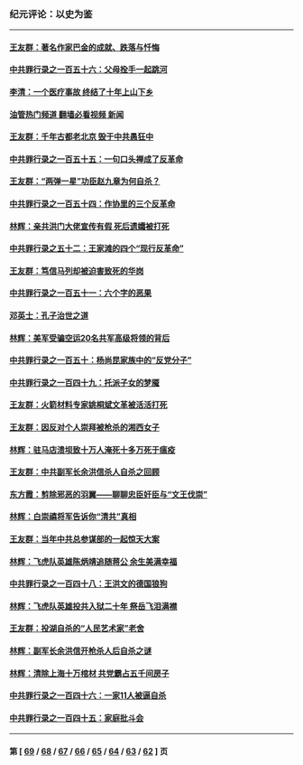 ### 纪元评论：以史为鉴
---
#### [王友群：著名作家巴金的成就、跌落与忏悔](../../pages/nsc1028/n14064433.md?09030330) 
#### [中共罪行录之一百五十六：父母拴手一起跳河](../../pages/nsc1028/n14063788.md?09030330) 
#### [李清：一个医疗事故 终结了十年上山下乡](../../pages/nsc1028/n14062776.md?09030330) 
#### [油管热门频道 翻墙必看视频 新闻](ok?09030330)
#### [王友群：千年古都老北京 毁于中共愚狂中](../../pages/nsc1028/n14061802.md?09030330) 
#### [中共罪行录之一百五十五：一句口头禅成了反革命](../../pages/nsc1028/n14060064.md?09030330) 
#### [王友群：“两弹一星”功臣赵九章为何自杀？](../../pages/nsc1028/n14059162.md?09030330) 
#### [中共罪行录之一百五十四：作协里的三个反革命](../../pages/nsc1028/n14058634.md?09030330) 
#### [林辉：亲共洪门大佬宣传有假 死后遗孀被打死](../../pages/nsc1028/n14057205.md?09030330) 
#### [中共罪行录之五十二：王家滩的四个“现行反革命”](../../pages/nsc1028/n14056387.md?09030330) 
#### [王友群：笃信马列却被迫害致死的华岗](../../pages/nsc1028/n14053972.md?09030330) 
#### [中共罪行录之一百五十一：六个字的恶果](../../pages/nsc1028/n14053129.md?09030330) 
#### [邓英士：孔子治世之道](../../pages/nsc1028/n14052210.md?09030330) 
#### [林辉：美军受骗空运20名共军高级将领的背后](../../pages/nsc1028/n14052185.md?09030330) 
#### [中共罪行录之一百五十：杨尚昆家族中的“反党分子”](../../pages/nsc1028/n14051396.md?09030330) 
#### [中共罪行录之一百四十九：托派子女的梦魇](../../pages/nsc1028/n14050027.md?09030330) 
#### [王友群：火箭材料专家姚桐斌文革被活活打死](../../pages/nsc1028/n14048805.md?09030330) 
#### [王友群：因反对个人崇拜被枪杀的湘西女子](../../pages/nsc1028/n14048288.md?09030330) 
#### [林辉：驻马店溃坝致十万人淹死十多万死于瘟疫](../../pages/nsc1028/n14048231.md?09030330) 
#### [王友群：中共副军长余洪信杀人自杀之回顾](../../pages/nsc1028/n14045464.md?09030330) 
#### [东方霞：剪除邪恶的羽翼——聊聊忠臣奸臣与“文王伐崇”](../../pages/nsc1028/n14045501.md?09030330) 
#### [林辉：白崇禧将军告诉你“清共”真相](../../pages/nsc1028/n14044216.md?09030330) 
#### [王友群：当年中共总参谋部的一起惊天大案](../../pages/nsc1028/n14043817.md?09030330) 
#### [林辉：飞虎队英雄陈炳靖追随蒋公 余生美满幸福](../../pages/nsc1028/n14042421.md?09030330) 
#### [中共罪行录之一百四十八：王洪文的德国狼狗](../../pages/nsc1028/n14042070.md?09030330) 
#### [林辉：飞虎队英雄投共入狱二十年 祭岳飞泪满襟](../../pages/nsc1028/n14041446.md?09030330) 
#### [王友群：投湖自杀的“人民艺术家”老舍](../../pages/nsc1028/n14038027.md?09030330) 
#### [林辉：副军长余洪信开枪杀人后自杀之谜](../../pages/nsc1028/n14037038.md?09030330) 
#### [林辉：清除上海十万棺材 共党霸占五千间房子](../../pages/nsc1028/n14033735.md?09030330) 
#### [中共罪行录之一百四十六：一家11人被逼自杀](../../pages/nsc1028/n14032932.md?09030330) 
#### [中共罪行录之一百四十五：家庭批斗会](../../pages/nsc1028/n14031487.md?09030330) 

---
#### 第 [ [69](./69.md?09030330) / [68](./68.md?09030330) / [67](./67.md?09030330) / [66](./66.md?09030330) / [65](./65.md?09030330) / [64](./64.md?09030330) / [63](./63.md?09030330) / [62](./62.md?09030330) ] 页

